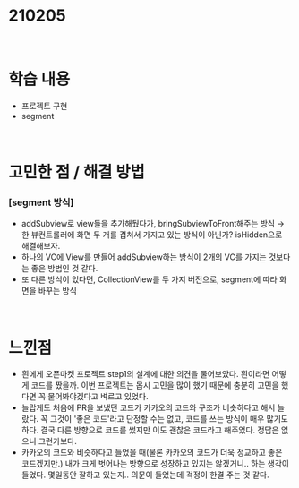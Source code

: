 # 210205

<br>

# 학습 내용

- 프로젝트 구현
- segment

<br>

# 고민한  점 / 해결 방법

### [segment 방식]

- addSubview로 view들을 추가해뒀다가, bringSubviewToFront해주는 방식 → 한 뷰컨트롤러에 화면 두 개를 겹쳐서 가지고 있는  방식이 아닌가? isHidden으로 해결해보자.
- 하나의 VC에 View를 만들어 addSubview하는 방식이 2개의 VC를  가지는 것보다는 좋은 방법인 것 같다.
- 또 다른 방식이 있다면, CollectionView를 두 가지 버전으로, segment에 따라 화면을 바꾸는 방식

<br>

# 느낀점

- 흰에게 오픈마켓 프로젝트 step1의 설계에 대한 의견을 물어보았다. 흰이라면 어떻게 코드를 짰을까. 이번 프로젝트는 몹시 고민을 많이  했기 때문에 충분히 고민을 했다면 꼭 물어봐야겠다고 벼르고 있었다.
- 놀랍게도 처음에 PR을 보냈던  코드가 카카오의  코드와 구조가 비슷하다고 해서 놀랐다. 꼭 그것이 '좋은 코드'라고 단정할 수는 없고, 코드를 쓰는 방식이 매우 많기도 하다. 결국 다른 방향으로  코드를 썼지만 이도 괜찮은 코드라고 해주었다. 정답은 없으니 그런가보다.
- 카카오의 코드와 비슷하다고 들었을 때(물론 카카오의 코드가 더욱  정교하고 좋은 코드겠지만.) 내가 크게 벗어나는  방향으로 성장하고 있지는 않겠거니.. 하는 생각이 들었다. 몇일동안 잘하고 있는지.. 의문이 들었는데 걱정이 한결 주는 것 같다.

<br>
